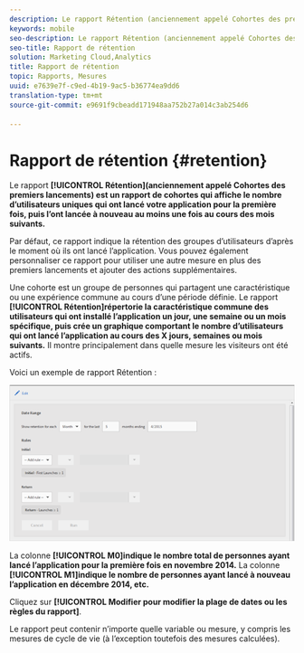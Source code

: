 ```yaml
---
description: Le rapport Rétention (anciennement appelé Cohortes des premiers lancements) est un rapport de cohortes qui affiche le nombre d’utilisateurs uniques qui ont lancé votre application pour la première fois, puis l’ont lancée à nouveau au moins une fois au cours des mois suivants.
keywords: mobile
seo-description: Le rapport Rétention (anciennement appelé Cohortes des premiers lancements) est un rapport de cohortes qui affiche le nombre d’utilisateurs uniques qui ont lancé votre application pour la première fois, puis l’ont lancée à nouveau au moins une fois au cours des mois suivants.
seo-title: Rapport de rétention
solution: Marketing Cloud,Analytics
title: Rapport de rétention
topic: Rapports, Mesures
uuid: e7639e7f-c9ed-4b19-9ac5-b36774ea9dd6
translation-type: tm+mt
source-git-commit: e9691f9cbeadd171948aa752b27a014c3ab254d6

---
```



# Rapport de rétention {#retention}

Le rapport **[!UICONTROL Rétention](anciennement appelé Cohortes des premiers lancements) est un rapport de cohortes qui affiche le nombre d’utilisateurs uniques qui ont lancé votre application pour la première fois, puis l’ont lancée à nouveau au moins une fois au cours des mois suivants.**

Par défaut, ce rapport indique la rétention des groupes d’utilisateurs d’après le moment où ils ont lancé l’application. Vous pouvez également personnaliser ce rapport pour utiliser une autre mesure en plus des premiers lancements et ajouter des actions supplémentaires.

Une cohorte est un groupe de personnes qui partagent une caractéristique ou une expérience commune au cours d’une période définie. Le rapport **[!UICONTROL Rétention]répertorie la caractéristique commune des utilisateurs qui ont installé l’application un jour, une semaine ou un mois spécifique, puis crée un graphique comportant le nombre d’utilisateurs qui ont lancé l’application au cours des X jours, semaines ou mois suivants.** Il montre principalement dans quelle mesure les visiteurs ont été actifs.

Voici un exemple de rapport Rétention :

![](assets/report_retention_edit.png)

La colonne **[!UICONTROL M0]indique le nombre total de personnes ayant lancé l’application pour la première fois en novembre 2014.** La colonne **[!UICONTROL M1]indique le nombre de personnes ayant lancé à nouveau l’application en décembre 2014, etc.**

Cliquez sur **[!UICONTROL Modifier pour modifier la plage de dates ou les règles du rapport]**.

Le rapport peut contenir n’importe quelle variable ou mesure, y compris les mesures de cycle de vie (à l’exception toutefois des mesures calculées).

